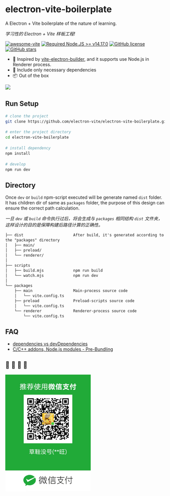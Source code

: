 # electron-vite-boilerplate

A Electron + Vite boilerplate of the nature of learning.

*学习性的 Electron + Vite 样板工程!*

[![awesome-vite](https://awesome.re/badge.svg)](https://github.com/vitejs/awesome-vite)
[![Required Node.JS >= v14.17.0](https://img.shields.io/static/v1?label=node&message=%3E=14.17.0&logo=node.js&color=3f893e)](https://nodejs.org/about/releases)
[![GitHub license](https://img.shields.io/github/license/caoxiemeihao/electron-vite-boilerplate)](https://github.com/electron-vite/electron-vite-boilerplate/blob/main/LICENSE)
[![GitHub stars](https://img.shields.io/github/stars/caoxiemeihao/electron-vite-boilerplate?color=fa6470)](https://github.com/electron-vite/electron-vite-boilerplate)

- 👀 Inspired by [vite-electron-builder](https://github.com/cawa-93/vite-electron-builder), and it supports use Node.js in Renderer process.
- 🚚 Include only necessary dependencies
- 📦 Out of the box

<img width="700" src="https://raw.githubusercontent.com/electron-vite/electron-vite-boilerplate/main/packages/renderer/public/screenshot-transparent.png">

## Run Setup

```sh
# clone the project
git clone https://github.com/electron-vite/electron-vite-boilerplate.git

# enter the project directory
cd electron-vite-boilerplate

# install dependency
npm install

# develop
npm run dev
```

## Directory

Once `dev` or `build` npm-script executed will be generate named `dist` folder. It has children dir of same as `packages` folder, the purpose of this design can ensure the correct path calculation.

*一旦 `dev` 或 `build` 命令执行过后，将会生成与 `packages` 相同结构 `dist` 文件夹，这样设计的目的是保障构建后路径计算的正确性。*

```tree
├── dist                      After build, it's generated according to the "packages" directory
│   ├── main/
│   ├── preload/
│   └── renderer/
│
├── scripts
│   ├── build.mjs             npm run build
│   └── watch.mjs             npm run dev
│
└── packages
    ├── main                  Main-process source code
    │   └── vite.config.ts
    ├── preload               Preload-scripts source code
    │   └── vite.config.ts
    └── renderer              Renderer-process source code
        └── vite.config.ts
```

## FAQ

- [dependencies vs devDependencies](https://github.com/electron-vite/vite-plugin-electron-renderer#dependencies-vs-devdependencies)
- [C/C++ addons, Node.js modules - Pre-Bundling](https://github.com/electron-vite/vite-plugin-electron-renderer#dependency-pre-bundling)

## 🍵 🍰 🍣 🍟

<img width="270" src="https://github.com/caoxiemeihao/blog/blob/main/assets/$qrcode/$.png?raw=true">
